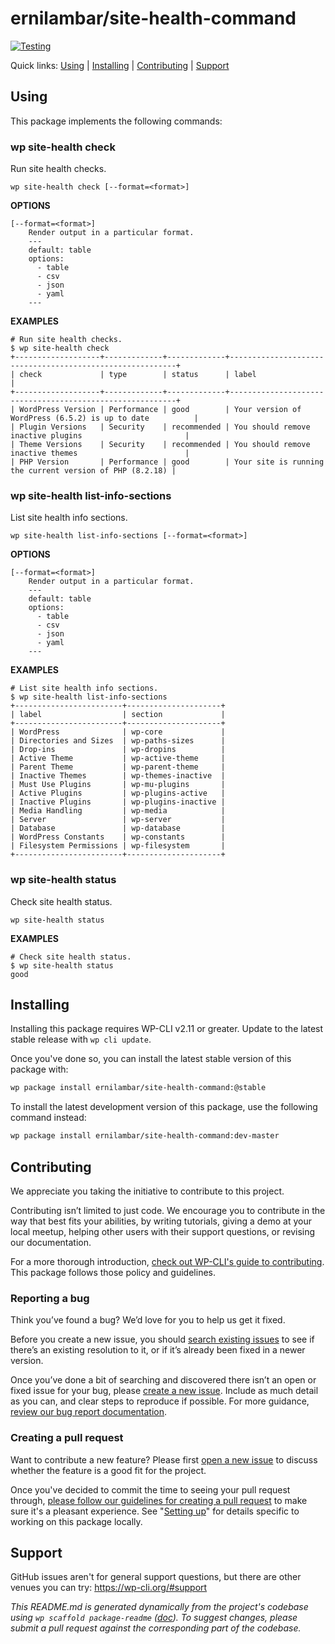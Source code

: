ernilambar/site-health-command
==============================



[![Testing](https://github.com/ernilambar/site-health-command/actions/workflows/testing.yml/badge.svg)](https://github.com/ernilambar/site-health-command/actions/workflows/testing.yml)

Quick links: [Using](#using) | [Installing](#installing) | [Contributing](#contributing) | [Support](#support)

## Using

This package implements the following commands:

### wp site-health check

Run site health checks.

~~~
wp site-health check [--format=<format>]
~~~

**OPTIONS**

	[--format=<format>]
		Render output in a particular format.
		---
		default: table
		options:
		  - table
		  - csv
		  - json
		  - yaml
		---

**EXAMPLES**

    # Run site health checks.
    $ wp site-health check
    +-------------------+-------------+-------------+----------------------------------------------------------+
    | check             | type        | status      | label                                                    |
    +-------------------+-------------+-------------+----------------------------------------------------------+
    | WordPress Version | Performance | good        | Your version of WordPress (6.5.2) is up to date          |
    | Plugin Versions   | Security    | recommended | You should remove inactive plugins                       |
    | Theme Versions    | Security    | recommended | You should remove inactive themes                        |
    | PHP Version       | Performance | good        | Your site is running the current version of PHP (8.2.18) |



### wp site-health list-info-sections

List site health info sections.

~~~
wp site-health list-info-sections [--format=<format>]
~~~

**OPTIONS**

	[--format=<format>]
		Render output in a particular format.
		---
		default: table
		options:
		  - table
		  - csv
		  - json
		  - yaml
		---

**EXAMPLES**

    # List site health info sections.
    $ wp site-health list-info-sections
    +------------------------+---------------------+
    | label                  | section             |
    +------------------------+---------------------+
    | WordPress              | wp-core             |
    | Directories and Sizes  | wp-paths-sizes      |
    | Drop-ins               | wp-dropins          |
    | Active Theme           | wp-active-theme     |
    | Parent Theme           | wp-parent-theme     |
    | Inactive Themes        | wp-themes-inactive  |
    | Must Use Plugins       | wp-mu-plugins       |
    | Active Plugins         | wp-plugins-active   |
    | Inactive Plugins       | wp-plugins-inactive |
    | Media Handling         | wp-media            |
    | Server                 | wp-server           |
    | Database               | wp-database         |
    | WordPress Constants    | wp-constants        |
    | Filesystem Permissions | wp-filesystem       |
    +------------------------+---------------------+



### wp site-health status

Check site health status.

~~~
wp site-health status 
~~~

**EXAMPLES**

    # Check site health status.
    $ wp site-health status
    good

## Installing

Installing this package requires WP-CLI v2.11 or greater. Update to the latest stable release with `wp cli update`.

Once you've done so, you can install the latest stable version of this package with:

```bash
wp package install ernilambar/site-health-command:@stable
```

To install the latest development version of this package, use the following command instead:

```bash
wp package install ernilambar/site-health-command:dev-master
```

## Contributing

We appreciate you taking the initiative to contribute to this project.

Contributing isn’t limited to just code. We encourage you to contribute in the way that best fits your abilities, by writing tutorials, giving a demo at your local meetup, helping other users with their support questions, or revising our documentation.

For a more thorough introduction, [check out WP-CLI's guide to contributing](https://make.wordpress.org/cli/handbook/contributing/). This package follows those policy and guidelines.

### Reporting a bug

Think you’ve found a bug? We’d love for you to help us get it fixed.

Before you create a new issue, you should [search existing issues](https://github.com/ernilambar/site-health-command/issues?q=label%3Abug%20) to see if there’s an existing resolution to it, or if it’s already been fixed in a newer version.

Once you’ve done a bit of searching and discovered there isn’t an open or fixed issue for your bug, please [create a new issue](https://github.com/ernilambar/site-health-command/issues/new). Include as much detail as you can, and clear steps to reproduce if possible. For more guidance, [review our bug report documentation](https://make.wordpress.org/cli/handbook/bug-reports/).

### Creating a pull request

Want to contribute a new feature? Please first [open a new issue](https://github.com/ernilambar/site-health-command/issues/new) to discuss whether the feature is a good fit for the project.

Once you've decided to commit the time to seeing your pull request through, [please follow our guidelines for creating a pull request](https://make.wordpress.org/cli/handbook/pull-requests/) to make sure it's a pleasant experience. See "[Setting up](https://make.wordpress.org/cli/handbook/pull-requests/#setting-up)" for details specific to working on this package locally.

## Support

GitHub issues aren't for general support questions, but there are other venues you can try: https://wp-cli.org/#support


*This README.md is generated dynamically from the project's codebase using `wp scaffold package-readme` ([doc](https://github.com/wp-cli/scaffold-package-command#wp-scaffold-package-readme)). To suggest changes, please submit a pull request against the corresponding part of the codebase.*
